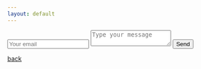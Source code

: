 ```yaml
---
layout: default
---
```


<!-- modify this form HTML and place wherever you want your form -->
<form action="https://formspree.io/f/mzbovlja" method="POST">
        <input type="email" name="email" placeholder="Your email" required>
        <textarea name="message" placeholder="Type your message" required></textarea>
        <button type="submit">Send</button>
</form>

[back](./)

